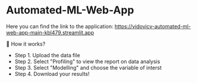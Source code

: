 # Automated-ML-Web-App
Here you can find the link to the application: https://vidovicv-automated-ml-web-app-main-kbl479.streamlit.app


🤔 How it works?
* Step 1. Upload the data file
* Step 2. Select "Profiling" to view the report on data analysis
* Step 3. Select "Modelling" and choose the variable of interst
* Step 4. Download your results!
